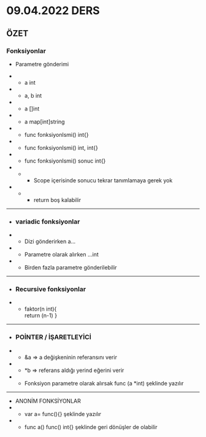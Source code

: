 # 09.04.2022 DERS

## ÖZET

### Fonksiyonlar

- Parametre gönderimi  

- - a int
- - a, b int
- - a []int
- - a map[int]string
- - func fonksiyonIsmi() int{}
- - func fonksiyonIsmi() int, int{}
- - func fonksiyonIsmi() sonuc int{}

- - - Scope içerisinde sonucu tekrar tanımlamaya gerek yok
- - - return boş kalabilir
----
- ### variadic fonksiyonlar
- - Dizi gönderirken a... 
- - Parametre olarak alırken ...int  
- - Birden fazla parametre gönderilebilir
---
- ### Recursive fonksiyonlar
- - faktor(n int){  
    return (n-1)
}
---
- ### POİNTER / İŞARETLEYİCİ
- - &a => a değişkeninin referansını verir
- - *b => referans aldığı yerind eğerini verir
- - Fonksiyon parametre olarak alırsak func (a *int) şeklinde yazılır
---
- ANONİM FONKSİYONLAR
- - var a= func(){} şeklinde yazılır
- - func a() func() int{} şeklinde geri dönüşler de olabilir